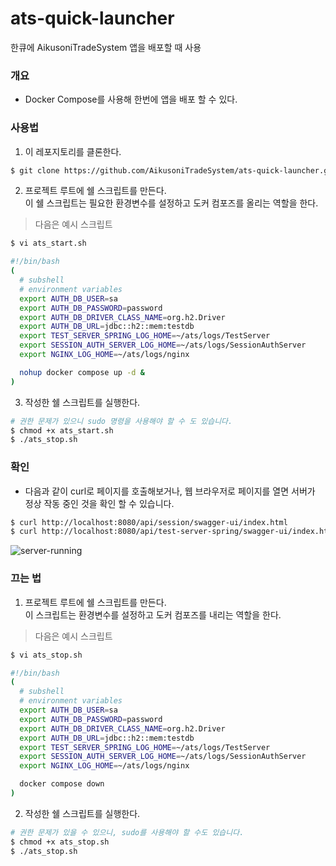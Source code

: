 # ats-quick-launcher
한큐에 AikusoniTradeSystem 앱을 배포할 때 사용

### 개요
- Docker Compose를 사용해 한번에 앱을 배포 할 수 있다.

### 사용법
1. 이 레포지토리를 클론한다.
```sh
$ git clone https://github.com/AikusoniTradeSystem/ats-quick-launcher.git
```

2. 프로젝트 루트에 쉘 스크립트를 만든다. \
이 쉘 스크립트는 필요한 환경변수를 설정하고 도커 컴포즈를 올리는 역할을 한다.
> 다음은 예시 스크립트
```sh
$ vi ats_start.sh

#!/bin/bash
(
  # subshell
  # environment variables
  export AUTH_DB_USER=sa
  export AUTH_DB_PASSWORD=password
  export AUTH_DB_DRIVER_CLASS_NAME=org.h2.Driver
  export AUTH_DB_URL=jdbc::h2::mem:testdb
  export TEST_SERVER_SPRING_LOG_HOME=~/ats/logs/TestServer
  export SESSION_AUTH_SERVER_LOG_HOME=~/ats/logs/SessionAuthServer
  export NGINX_LOG_HOME=~/ats/logs/nginx

  nohup docker compose up -d &
)
```

3. 작성한 쉘 스크립트를 실행한다.
```sh
# 권한 문제가 있으니 sudo 명령을 사용해야 할 수 도 있습니다.
$ chmod +x ats_start.sh
$ ./ats_stop.sh
```

### 확인
- 다음과 같이 curl로 페이지를 호출해보거나, 웹 브라우저로 페이지를 열면 서버가 정상 작동 중인 것을 확인 할 수 있습니다. 
```sh
$ curl http://localhost:8080/api/session/swagger-ui/index.html
$ curl http://localhost:8080/api/test-server-spring/swagger-ui/index.html
````

![server-running](./documents/imgs/server-running-test.png)

### 끄는 법
1. 프로젝트 루트에 쉘 스크립트를 만든다. \
이 스크립트는 환경변수를 설정하고 도커 컴포즈를 내리는 역할을 한다.
> 다음은 예시 스크립트
```sh
$ vi ats_stop.sh

#!/bin/bash
(
  # subshell
  # environment variables
  export AUTH_DB_USER=sa
  export AUTH_DB_PASSWORD=password
  export AUTH_DB_DRIVER_CLASS_NAME=org.h2.Driver
  export AUTH_DB_URL=jdbc::h2::mem:testdb
  export TEST_SERVER_SPRING_LOG_HOME=~/ats/logs/TestServer
  export SESSION_AUTH_SERVER_LOG_HOME=~/ats/logs/SessionAuthServer
  export NGINX_LOG_HOME=~/ats/logs/nginx

  docker compose down
)
```

2. 작성한 쉘 스크립트를 실행한다.
```sh
# 권한 문제가 있을 수 있으니, sudo를 사용해야 할 수도 있습니다.
$ chmod +x ats_stop.sh
$ ./ats_stop.sh
```
